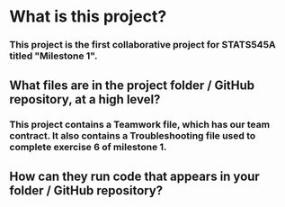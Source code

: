 # What is this project?
### This project is the first collaborative project for STATS545A titled "Milestone 1". 
## What files are in the project folder / GitHub repository, at a high level?
### This project contains a Teamwork file, which has our team contract. It also contains a Troubleshooting file used to complete exercise 6 of milestone 1. 
## How can they run code that appears in your folder / GitHub repository? 
